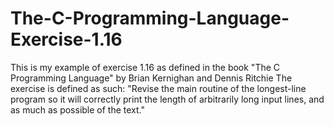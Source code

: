 # The-C-Programming-Language-Exercise-1.16
This is my example of exercise 1.16 as defined in the book "The C Programming Language" by Brian Kernighan and Dennis Ritchie The exercise is defined as such: "Revise the main routine of the longest-line program so it will correctly print the length of arbitrarily long input lines, and as much as possible of the text."
